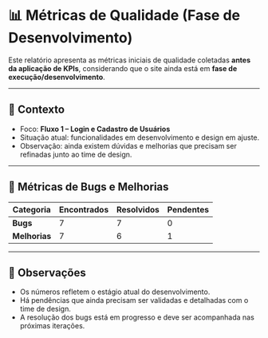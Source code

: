 # 📊 Métricas de Qualidade (Fase de Desenvolvimento)

Este relatório apresenta as métricas iniciais de qualidade coletadas **antes da aplicação de KPIs**, considerando que o site ainda está em **fase de execução/desenvolvimento**.  

---

## 🔹 Contexto
- Foco: **Fluxo 1 – Login e Cadastro de Usuários**  
- Situação atual: funcionalidades em desenvolvimento e design em ajuste.  
- Observação: ainda existem dúvidas e melhorias que precisam ser refinadas junto ao time de design.  

---

## 🔹 Métricas de Bugs e Melhorias

| Categoria   | Encontrados | Resolvidos     | Pendentes |
|-------------|-------------|----------------|-----------|
| **Bugs**    | 7           | 7              | 0         |
| **Melhorias** | 7         | 6            | 1        |

---

## 📌 Observações
- Os números refletem o estágio atual do desenvolvimento.  
- Há pendências que ainda precisam ser validadas e detalhadas com o time de design.  
- A resolução dos bugs está em progresso e deve ser acompanhada nas próximas iterações.  

